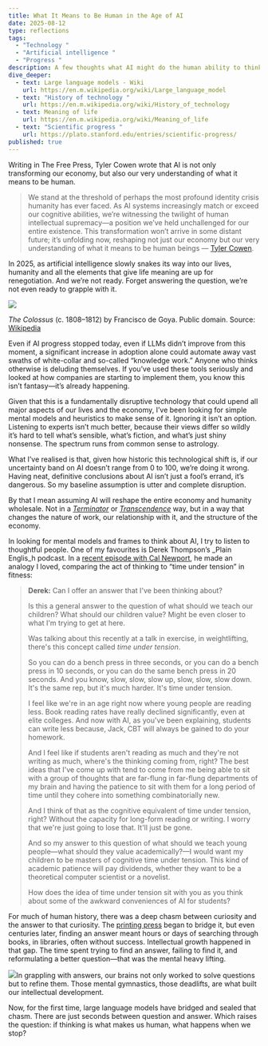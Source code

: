 ```yaml
---
title: What It Means to Be Human in the Age of AI
date: 2025-08-12
type: reflections
tags:
  - "Technology "
  - "Artificial intelligence "
  - "Progress "
description: A few thoughts what AI might do the human ability to think critically.
dive_deeper:
  - text: Large language models - Wiki
    url: https://en.m.wikipedia.org/wiki/Large_language_model
  - text: "History of technology "
    url: https://en.m.wikipedia.org/wiki/History_of_technology
  - text: Meaning of life
    url: https://en.m.wikipedia.org/wiki/Meaning_of_life
  - text: "Scientific progress "
    url: https://plato.stanford.edu/entries/scientific-progress/
published: true
---
```

Writing in The Free Press, Tyler Cowen wrote that AI is not only transforming our economy, but also our very understanding of what it means to be human.

> We stand at the threshold of perhaps the most profound identity crisis humanity has ever faced. As AI systems increasingly match or exceed our cognitive abilities, we’re witnessing the twilight of human intellectual supremacy—a position we’ve held unchallenged for our entire existence. This transformation won’t arrive in some distant future; it’s unfolding now, reshaping not just our economy but our very understanding of what it means to be human beings — [Tyler Cowen](https://www.thefp.com/p/ai-will-change-what-it-is-to-be-human).

In 2025, as artificial intelligence slowly snakes its way into our lives, humanity and all the elements that give life meaning are up for renegotiation. And we’re not ready. Forget answering the question, we’re not even ready to grapple with it.

![](/images/El_coloso.jpg)

_The Colossus_ (c. 1808–1812) by Francisco de Goya. Public domain. Source: [Wikipedia](https://en.m.wikipedia.org/wiki/The_Colossus_\(painting)

Even if AI progress stopped today, even if LLMs didn’t improve from this moment, a significant increase in adoption alone could automate away vast swaths of white-collar and so-called “knowledge work.” Anyone who thinks otherwise is deluding themselves. If you’ve used these tools seriously and looked at how companies are starting to implement them, you know this isn’t fantasy—it’s already happening.

Given that this is a fundamentally disruptive technology that could upend all major aspects of our lives and the economy, I’ve been looking for simple mental models and heuristics to make sense of it. Ignoring it isn’t an option. Listening to experts isn’t much better, because their views differ so wildly it’s hard to tell what’s sensible, what’s fiction, and what’s just shiny nonsense. The spectrum runs from common sense to astrology.

What I’ve realised is that, given how historic this technological shift is, if our uncertainty band on AI doesn’t range from 0 to 100, we’re doing it wrong. Having neat, definitive conclusions about AI isn’t just a fool’s errand, it’s dangerous. So my baseline assumption is utter and complete disruption.

By that I mean assuming AI will reshape the entire economy and humanity wholesale. Not in a [_Terminator_](https://en.m.wikipedia.org/wiki/The_Terminator) or [_Transcendence_](https://en.m.wikipedia.org/wiki/Transcendence_\(2014_film\)) way, but in a way that changes the nature of work, our relationship with it, and the structure of the economy.

In looking for mental models and frames to think about AI, I try to listen to thoughtful people. One of my favourites is Derek Thompson’s \_Plain Englis\_h podcast. In a [recent episode with Cal Newport](https://www.theringer.com/podcasts/plain-english-with-derek-thompson/2025/08/06/will-ai-usher-in-the-end-of-deep-thinking), he made an analogy I loved, comparing the act of thinking to “time under tension” in fitness:

> **Derek:** Can I offer an answer that I've been thinking about?
> 
> Is this a general answer to the question of what should we teach our children? What should our children value? Might be even closer to what I'm trying to get at here.
> 
> Was talking about this recently at a talk in exercise, in weightlifting, there's this concept called _time under tension_.
> 
> So you can do a bench press in three seconds, or you can do a bench press in 10 seconds, or you can do the same bench press in 20 seconds. And you know, slow, slow, slow up, slow, slow, slow down. It's the same rep, but it's much harder. It's time under tension.
> 
> I feel like we're in an age right now where young people are reading less. Book reading rates have really declined significantly, even at elite colleges. And now with AI, as you've been explaining, students can write less because, Jack, CBT will always be gained to do your homework.
> 
> And I feel like if students aren't reading as much and they're not writing as much, where's the thinking coming from, right? The best ideas that I've come up with tend to come from me being able to sit with a group of thoughts that are far-flung in far-flung departments of my brain and having the patience to sit with them for a long period of time until they cohere into something combinatorially new.
> 
> And I think of that as the cognitive equivalent of time under tension, right? Without the capacity for long-form reading or writing. I worry that we're just going to lose that. It'll just be gone.
> 
> And so my answer to this question of what should we teach young people—what should they value academically?—I would want my children to be masters of cognitive time under tension. This kind of academic patience will pay dividends, whether they want to be a theoretical computer scientist or a novelist.
> 
> How does the idea of time under tension sit with you as you think about some of the awkward conveniences of AI for students?

For much of human history, there was a deep chasm between curiosity and the answer to that curiosity. The [printing press](https://en.m.wikipedia.org/wiki/Printing_press) began to bridge it, but even centuries later, finding an answer meant hours or days of searching through books, in libraries, often without success. Intellectual growth happened in that gap. The time spent trying to find an answer, failing to find it, and reformulating a better question—that was the mental heavy lifting.

![](blob:https://app.pagescms.org/d19b19d1-5095-4248-9251-d37339eb8d5b)In grappling with answers, our brains not only worked to solve questions but to refine them. Those mental gymnastics, those deadlifts, are what built our intellectual development.

Now, for the first time, large language models have bridged and sealed that chasm. There are just seconds between question and answer. Which raises the question: if thinking is what makes us human, what happens when we stop?